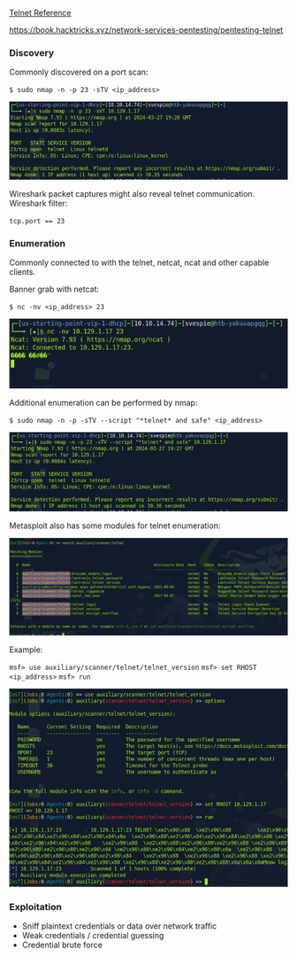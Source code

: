 [Telnet Reference](../Reference/Networking/Protocols/TELNET.md)

https://book.hacktricks.xyz/network-services-pentesting/pentesting-telnet

### Discovery
Commonly discovered on a port scan:

`$ sudo nmap -n -p 23 -sTV <ip_address>`

![Pasted image 20240327152146](../_attachments/telnet_nmap.png)

Wireshark packet captures might also reveal telnet communication. Wireshark filter:

`tcp.port == 23`

### Enumeration
Commonly connected to with the telnet, netcat, ncat and other capable clients.

Banner grab with netcat:

`$ nc -nv <ip_address> 23`

![Pasted image 20240327152508](../_attachments/ncat.png)

Additional enumeration can be performed by nmap:

`$ sudo nmap -n -p -sTV --script "*telnet* and safe" <ip_address>`

![Pasted image 20240327153104](../_attachments/telnet_nmap2.png)

Metasploit also has some modules for telnet enumeration:

![Pasted image 20240327154131|1000](../_attachments/metasploit_telnet_aux.png)

Example:

`msf> use auxiliary/scanner/telnet/telnet_version`
`msf> set RHOST <ip_address>`
`msf> run`

![Pasted image 20240327154337](../_attachments/metasploit_telnet_version.png)

### Exploitation
- Sniff plaintext credentials or data over network traffic
- Weak credentials / credential guessing
- Credential brute force